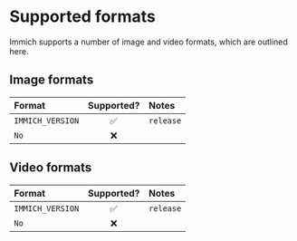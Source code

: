 # Supported formats

Immich supports a number of image and video formats, which are outlined here.

## Image formats

| Format            | Supported?           | Notes                                            |
| :---------------- | :----------------:   | :----------------------------------------------- |
| `IMMICH_VERSION`  | :white_check_mark:   | `release`                                        |
| `No`              | :x:                  |                                                  |

## Video formats

| Format            | Supported?           | Notes                                            |
| :---------------- | :----------------:   | :----------------------------------------------- |
| `IMMICH_VERSION`  | :white_check_mark:   | `release`                                        |
| `No`              | :x:                  |                                                  |
